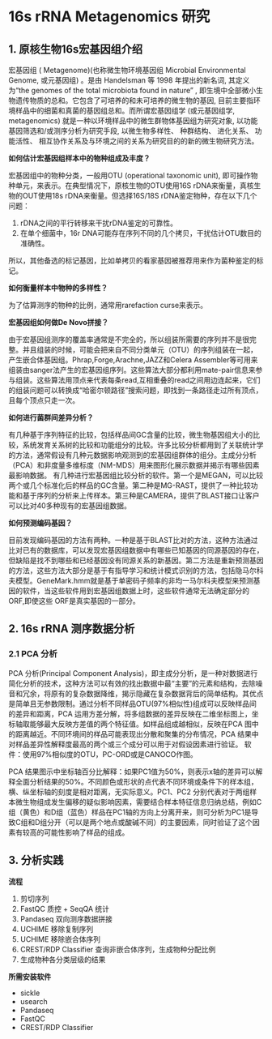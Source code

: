 # 16s rRNA Metagenomics 研究

## 1. 原核生物16s宏基因组介绍

宏基因组 ( Metagenome)(也称微生物环境基因组 Microbial Environmental Genome, 或元基因组) 。是由 Handelsman 等 1998 年提出的新名词, 其定义为“the genomes of the total microbiota found in nature” , 即生境中全部微小生物遗传物质的总和。它包含了可培养的和未可培养的微生物的基因, 目前主要指环境样品中的细菌和真菌的基因组总和。而所谓宏基因组学 (或元基因组学, metagenomics) 就是一种以环境样品中的微生群物体基因组为研究对象, 以功能基因筛选和/或测序分析为研究手段, 以微生物多样性、 种群结构、 进化关系、 功能活性、 相互协作关系及与环境之间的关系为研究目的的新的微生物研究方法。

**如何估计宏基因组样本中的物种组成及丰度？**

宏基因组中的物种分类，一般用OTU (operational taxonomic unit), 即可操作物种单元，来表示。在典型情况下，原核生物的OTU使用16S rDNA来衡量，真核生物的OUT使用18s rDNA来衡量。但选择16S/18S rDNA鉴定物种，存在以下几个问题：

1. rDNA之间的平行转移来干扰rDNA鉴定的可靠性。
2. 在单个细菌中，16r DNA可能存在序列不同的几个拷贝，干扰估计OTU数目的准确性。

所以，其他备选的标记基因，比如单拷贝的看家基因被推荐用来作为菌种鉴定的标记。


**如何衡量样本中物种的多样性？**

为了估算测序的物种的比例，通常用rarefaction curse来表示。

**宏基因组如何做De Novo拼接？**

由于宏基因组测序的覆盖率通常是不完全的，所以组装所需要的序列并不是很完整。并且组装的时候，可能会把来自不同分类单元（OTU）的序列组装在一起，产生嵌合体基因组。Phrap,Forge,Arachne,JAZZ和Celera Assembler等可用来组装由sanger法产生的宏基因组序列。这些算法大部分都利用mate-pair信息来参与组装。这些算法用顶点来代表每条read,互相重叠的read之间用边连起来，它们的组装问题可以转换成“哈密尔顿路径”搜索问题，即找到一条路径走过所有顶点，且每个顶点只走一次。

**如何进行菌群间差异分析？**

有几种基于序列特征的比较，包括样品间GC含量的比较，微生物基因组大小的比较，系统发育关系树的比较和功能组分的比较。许多比较分析都用到了关联统计学的方法，通常假设有几种元数据影响观测到的宏基因组群体的组分。主成分分析（PCA）和非度量多维标度（NM-MDS）用来图形化展示数据并揭示有哪些因素最影响数据。
有几种进行宏基因组比较分析的软件。第一个是MEGAN，可以比较两个或几个标准化后的样品的GC含量。第二种是MG-RAST，提供了一种比较功能和基于序列的分析来上传样本。第三种是CAMERA，提供了BLAST接口让客户可以比对40多种现有的宏基因组数据。

**如何预测编码基因？**

目前发现编码基因的方法有两种。一种是基于BLAST比对的方法，这种方法通过比对已有的数据库，可以发现宏基因组数据中有哪些已知基因的同源基因的存在，但缺陷是找不到哪些和已经基因没有同源关系的新基因。第二方法是重新预测基因的方法，这些方法大部分是基于有指导学习和统计模式识别的方法，包括隐马尔科夫模型。GeneMark.hmm就是基于单密码子频率的非均一马尔科夫模型来预测基因的软件，当这些软件用到宏基因组数据上时，这些软件通常无法确定部分的ORF,即使这些 ORF是真实基因的一部分。

## 2. 16s rRNA 测序数据分析

### 2.1 PCA 分析

PCA 分析(Principal Component Analysis)，即主成分分析，是一种对数据进行简化分析的技术，这种方法可以有效的找出数据中最“主要”的元素和结构，去除噪音和冗余，将原有的复杂数据降维，揭示隐藏在复杂数据背后的简单结构。其优点是简单且无参数限制。通过分析不同样品OTU(97%相似性)组成可以反映样品间的差异和距离，PCA 运用方差分解，将多组数据的差异反映在二维坐标图上，坐标轴取能够最大反映方差值的两个特征值。如样品组成越相似，反映在PCA 图中的距离越近。不同环境间的样品可能表现出分散和聚集的分布情况，PCA 结果中对样品差异性解释度最高的两个或三个成分可以用于对假设因素进行验证。
软件：使用97%相似度的OTU，PC-ORD或是CANOCO作图。

PCA 结果图示中坐标轴百分比解释：如果PC1值为50%，则表示x轴的差异可以解释全面分析结果的50%。不同颜色或形状的点代表不同环境或条件下的样本组，横、纵坐标轴的刻度是相对距离，无实际意义。PC1、PC2 分别代表对于两组样本微生物组成发生偏移的疑似影响因素，需要结合样本特征信息归纳总结，例如C组（黄色）和D组（蓝色）样品在PC1轴的方向上分离开来，则可分析为PC1是导致C组和D组分开（可以是两个地点或酸碱不同）的主要因素，同时验证了这个因素有较高的可能性影响了样品的组成。

## 3. 分析实践

**流程**

1. 剪切序列
2. FastQC 质控 + SeqQA 统计
3. Pandaseq 双向测序数据拼接
4. UCHIME 移除复制序列
5. UCHIME 移除嵌合体序列
6. CREST/RDP Classifier 查询非嵌合体序列，生成物种分配比例
7. 生成物种各分类层级的结果

**所需安装软件**

* sickle
* usearch
* Pandaseq
* FastQC
* CREST/RDP Classifier
